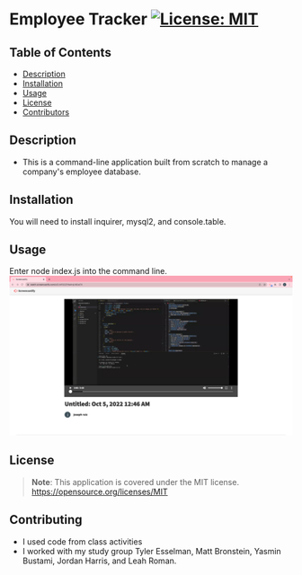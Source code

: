 
# Employee Tracker [![License: MIT](https://img.shields.io/badge/License-MIT-yellow.svg)](https://opensource.org/licenses/MIT)

## Table of Contents
- [Description](#description)
- [Installation](#installation)
- [Usage](#usage)
- [License](#license)
- [Contributors](#contributors)

## Description
- This is a command-line application built from scratch to manage a company's employee database.

## Installation
You will need to install inquirer, mysql2, and console.table.

## Usage
Enter node index.js into the command line.
[![Watch the video](./img/Screen%20Shot%202022-10-05%20at%2012.55.13%20AM%20(2).png)](https://watch.screencastify.com/v/nnuLjKQT7YfZAh8EBU11)

## License
> **Note**: This application is covered under the MIT license. https://opensource.org/licenses/MIT

## Contributing
- I used code from class activities
- I worked with my study group Tyler Esselman, Matt Bronstein, Yasmin Bustami, Jordan Harris, and Leah Roman.

